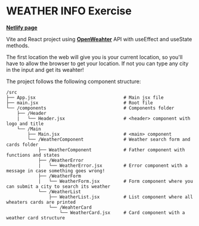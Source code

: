 # WEATHER INFO Exercise #

[**Netlify page**](https://lucent-chimera-645c03.netlify.app/)

Vite and React project using [**OpenWeahter**](https://openweathermap.org/) API with useEffect and useState methods.

The first location the web will give you is your current location, so you'll have to allow the browser to get your location. If not you can type any city in the input and get its weahter!

The project follows the following component structure:

    /src 
    ├── App.jsx                                 # Main jsx file
    ├── main.jsx                                # Root file
    └── /components                             # Components folder
        ├── /Header
        |   └── Header.jsx                      # <header> component with logo and title
        └── /Main
            ├── Main.jsx                        # <main> component
            └── /WeatherComponent               # Weather search form and cards folder
                ├── WeatherComponent            # Father component with functions and states
                ├── /WeatherError
                |   └── WeatherError.jsx        # Error component with a message in case something goes wrong!
                ├── /WeatherForm
                |   └── WeatherForm.jsx         # Form component where you can submit a city to search its weather
                └── /WeatherList
                    ├── WeatherList.jsx         # List component where all wheaters cards are printed
                    └── /WeahterCard
                        └── WeatherCard.jsx     # Card component with a weather card structure